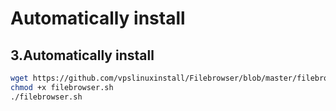 # Automatically install

## 3.Automatically install

```bash
wget https://github.com/vpslinuxinstall/Filebrowser/blob/master/filebrowser.sh
chmod +x filebrowser.sh
./filebrowser.sh
```

